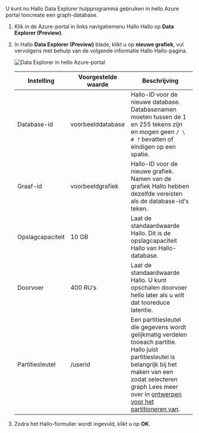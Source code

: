 U kunt nu Hallo Data Explorer hulpprogramma gebruiken in hello Azure portal toocreate een graph-database. 

1. Klik in de Azure-portal in links navigatiemenu Hallo Hallo op **Data Explorer (Preview)**. 
2. In Hallo **Data Explorer (Preview)** blade, klikt u op **nieuwe grafiek**, vul vervolgens met behulp van de volgende informatie Hallo Hallo-pagina.

    ![Data Explorer in hello Azure-portal](./media/cosmos-db-create-graph/azure-cosmosdb-data-explorer.png)

    Instelling|Voorgestelde waarde|Beschrijving
    ---|---|---
    Database-id|voorbeelddatabase|Hallo-ID voor de nieuwe database. Databasenamen moeten tussen de 1 en 255 tekens zijn en mogen geen `/ \ # ?` bevatten of eindigen op een spatie.
    Graaf-id|voorbeeldgrafiek|Hallo-ID voor de nieuwe grafiek. Namen van de grafiek Hallo hebben dezelfde vereisten als de database-id's teken.
    Opslagcapaciteit| 10 GB|Laat de standaardwaarde Hallo. Dit is de opslagcapaciteit Hallo van Hallo-database.
    Doorvoer|400 RU‘s|Laat de standaardwaarde Hallo. U kunt opschalen doorvoer hello later als u wilt dat tooreduce latentie.
    Partitiesleutel|/userid|Een partitiesleutel die gegevens wordt gelijkmatig verdelen tooeach partitie. Hallo juist partitiesleutel is belangrijk bij het maken van een zodat selecteren graph Lees meer over in [ontwerpen voor het partitioneren van](../articles/cosmos-db/partition-data.md#designing-for-partitioning).

3. Zodra het Hallo-formulier wordt ingevuld, klikt u op **OK**.
